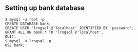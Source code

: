 ## Setting up bank database

```
$ mysql -u root -p
CREATE DATABASE bank;
CREATE USER 'lrngsql'@'localhost' IDENTIFIED BY 'password';
GRANT ALL ON bank.* TO 'lrngsql'@'localhost';
QUIT;
$ mysql -u lrngsql -p
USE bank;
```
